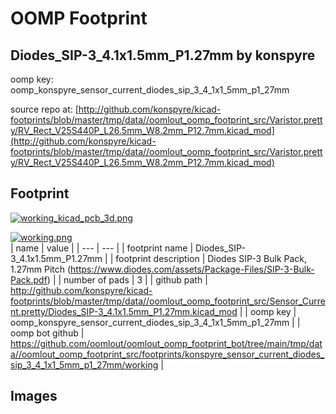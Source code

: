 # OOMP Footprint  
## Diodes_SIP-3_4.1x1.5mm_P1.27mm  by konspyre  
  
oomp key: oomp_konspyre_sensor_current_diodes_sip_3_4_1x1_5mm_p1_27mm  
  
source repo at: [http://github.com/konspyre/kicad-footprints/blob/master/tmp/data//oomlout_oomp_footprint_src/Varistor.pretty/RV_Rect_V25S440P_L26.5mm_W8.2mm_P12.7mm.kicad_mod](http://github.com/konspyre/kicad-footprints/blob/master/tmp/data//oomlout_oomp_footprint_src/Varistor.pretty/RV_Rect_V25S440P_L26.5mm_W8.2mm_P12.7mm.kicad_mod)  
## Footprint  
  
[![working_kicad_pcb_3d.png](working_kicad_pcb_3d_600.png)](working_kicad_pcb_3d.png)  
  
[![working.png](working_600.png)](working.png)  
| name | value | 
| --- | --- | 
| footprint name | Diodes_SIP-3_4.1x1.5mm_P1.27mm | 
| footprint description | Diodes SIP-3 Bulk Pack, 1.27mm Pitch (https://www.diodes.com/assets/Package-Files/SIP-3-Bulk-Pack.pdf) | 
| number of pads | 3 | 
| github path | http://github.com/konspyre/kicad-footprints/blob/master/tmp/data//oomlout_oomp_footprint_src/Sensor_Current.pretty/Diodes_SIP-3_4.1x1.5mm_P1.27mm.kicad_mod | 
| oomp key | oomp_konspyre_sensor_current_diodes_sip_3_4_1x1_5mm_p1_27mm | 
| oomp bot github | https://github.com/oomlout/oomlout_oomp_footprint_bot/tree/main/tmp/data//oomlout_oomp_footprint_src/footprints/konspyre_sensor_current_diodes_sip_3_4_1x1_5mm_p1_27mm/working | 
## Images  
